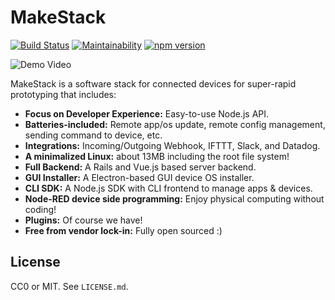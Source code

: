 MakeStack
=========

[![Build Status](https://travis-ci.org/seiyanuta/makestack.svg?branch=master)](https://travis-ci.org/seiyanuta/makestack)
[![Maintainability](https://api.codeclimate.com/v1/badges/16d7d304999e8aa97dd4/maintainability)](https://codeclimate.com/github/seiyanuta/makestack/maintainability)
[![npm version](https://badge.fury.io/js/makestack.svg)](https://badge.fury.io/js/makestack)

![Demo Video](https://makestack.github.io/demo.gif)

MakeStack is a software stack for connected devices for super-rapid prototyping that includes:

- **Focus on Developer Experience:** Easy-to-use Node.js API.
- **Batteries-included:** Remote app/os update, remote config management, sending command to device, etc.
- **Integrations:** Incoming/Outgoing Webhook, IFTTT, Slack, and Datadog.
- **A minimalized Linux:** about 13MB including the root file system!
- **Full Backend:** A Rails and Vue.js based server backend.
- **GUI Installer:** A Electron-based GUI device OS installer.
- **CLI SDK:** A Node.js SDK with CLI frontend to manage apps & devices.
- **Node-RED device side programming:** Enjoy physical computing without coding!
- **Plugins:** Of course we have!
- **Free from vendor lock-in:** Fully open sourced :)

License
-------
CC0 or MIT. See `LICENSE.md`.
